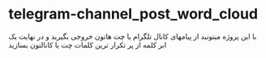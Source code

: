# telegram-channel_post_word_cloud
با این پروژه میتونید از پیامهای کانال تلگرام یا چت هاتون خروجی بگیرید و در نهایت یک ابر کلمه از پر تکرار ترین کلمات چت یا کانالتون بسازید 
